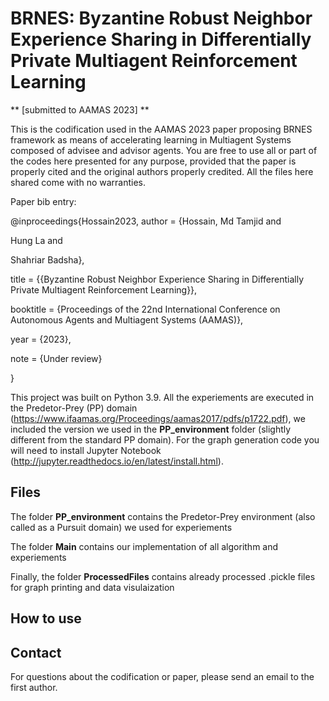 # BRNES: Byzantine Robust Neighbor Experience Sharing in Differentially Private Multiagent Reinforcement Learning
** [submitted to AAMAS 2023] **

This is the codification used in the AAMAS 2023 paper proposing BRNES framework as means of accelerating learning in Multiagent Systems composed of advisee and advisor agents. You are free to use all or part of the codes here presented for any purpose, provided that the paper is properly cited and the original authors properly credited. All the files here shared come with no warranties.

Paper bib entry:

@inproceedings{Hossain2023,
author = {Hossain, Md Tamjid and

Hung La and

Shahriar Badsha},

title = {{Byzantine Robust Neighbor Experience Sharing in Differentially Private Multiagent Reinforcement Learning}},

booktitle = {Proceedings of the 22nd International Conference on Autonomous Agents and Multiagent Systems (AAMAS)},

year = {2023},

note = {Under review}

}

This project was built on Python 3.9. All the experiements are executed in the Predetor-Prey (PP) domain (https://www.ifaamas.org/Proceedings/aamas2017/pdfs/p1722.pdf), we included the version we used in the **PP_environment** folder (slightly different from the standard PP domain). For the graph generation code you will need to install Jupyter Notebook (http://jupyter.readthedocs.io/en/latest/install.html).

## Files

The folder **PP_environment** contains the Predetor-Prey environment (also called as a Pursuit domain) we used for experiements

The folder **Main** contains our implementation of all algorithm and experiements

Finally, the folder **ProcessedFiles** contains already processed .pickle files for graph printing and data visulaization

## How to use

## Contact
For questions about the codification or paper, please send an email to the first author.
